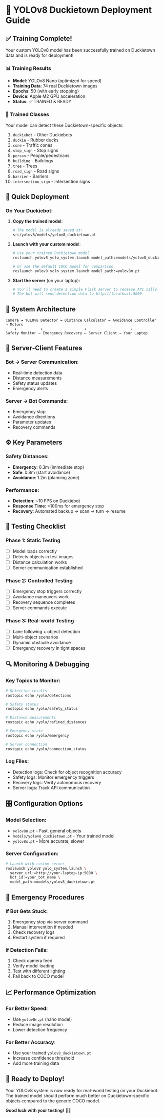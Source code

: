 # 🦆 YOLOv8 Duckietown Deployment Guide

## ✅ Training Complete!

Your custom YOLOv8 model has been successfully trained on Duckietown data and is ready for deployment!

### 📊 Training Results
- **Model**: YOLOv8 Nano (optimized for speed)
- **Training Data**: 74 real Duckietown images
- **Epochs**: 50 (with early stopping)
- **Device**: Apple M2 GPU acceleration
- **Status**: ✅ TRAINED & READY

### 🎯 Trained Classes
Your model can detect these Duckietown-specific objects:
1. `duckiebot` - Other Duckiebots
2. `duckie` - Rubber ducks
3. `cone` - Traffic cones
4. `stop_sign` - Stop signs
5. `person` - People/pedestrians
6. `building` - Buildings
7. `tree` - Trees
8. `road_sign` - Road signs
9. `barrier` - Barriers
10. `intersection_sign` - Intersection signs

## 🚀 Quick Deployment

### On Your Duckiebot:

1. **Copy the trained model**:
   ```bash
   # The model is already saved at:
   src/yolov8/models/yolov8_duckietown.pt
   ```

2. **Launch with your custom model**:
   ```bash
   # Use your trained Duckietown model
   roslaunch yolov8 yolo_system.launch model_path:=models/yolov8_duckietown.pt
   
   # Or use the default COCO model for comparison
   roslaunch yolov8 yolo_system.launch model_path:=yolov8n.pt
   ```

3. **Start the server** (on your laptop):
   ```bash
   # You'll need to create a simple Flask server to receive API calls
   # The bot will send detection data to http://localhost:5000
   ```

## 🔧 System Architecture

```
Camera → YOLOv8 Detector → Distance Calculator → Avoidance Controller → Motors
    ↓           ↓                   ↓                    ↓
Safety Monitor ← Emergency Recovery ← Server Client → Your Laptop
```

## 📡 Server-Client Features

### Bot → Server Communication:
- Real-time detection data
- Distance measurements
- Safety status updates
- Emergency alerts

### Server → Bot Commands:
- Emergency stop
- Avoidance directions
- Parameter updates
- Recovery commands

## ⚙️ Key Parameters

### Safety Distances:
- **Emergency**: 0.3m (immediate stop)
- **Safe**: 0.8m (start avoidance)
- **Avoidance**: 1.2m (planning zone)

### Performance:
- **Detection**: ~10 FPS on Duckiebot
- **Response Time**: <100ms for emergency stop
- **Recovery**: Automated backup → scan → turn → resume

## 🧪 Testing Checklist

### Phase 1: Static Testing
- [ ] Model loads correctly
- [ ] Detects objects in test images
- [ ] Distance calculation works
- [ ] Server communication established

### Phase 2: Controlled Testing
- [ ] Emergency stop triggers correctly
- [ ] Avoidance maneuvers work
- [ ] Recovery sequence completes
- [ ] Server commands execute

### Phase 3: Real-world Testing
- [ ] Lane following + object detection
- [ ] Multi-object scenarios
- [ ] Dynamic obstacle avoidance
- [ ] Emergency recovery in tight spaces

## 🔍 Monitoring & Debugging

### Key Topics to Monitor:
```bash
# Detection results
rostopic echo /yolo/detections

# Safety status
rostopic echo /yolo/safety_status

# Distance measurements
rostopic echo /yolo/refined_distances

# Emergency state
rostopic echo /yolo/emergency

# Server connection
rostopic echo /yolo/connection_status
```

### Log Files:
- Detection logs: Check for object recognition accuracy
- Safety logs: Monitor emergency triggers
- Recovery logs: Verify autonomous recovery
- Server logs: Track API communication

## 🎛️ Configuration Options

### Model Selection:
- `yolov8n.pt` - Fast, general objects
- `models/yolov8_duckietown.pt` - Your trained model
- `yolov8s.pt` - More accurate, slower

### Server Configuration:
```bash
# Launch with custom server
roslaunch yolov8 yolo_system.launch \
  server_url:=http://your-laptop-ip:5000 \
  bot_id:=your_bot_name \
  model_path:=models/yolov8_duckietown.pt
```

## 🚨 Emergency Procedures

### If Bot Gets Stuck:
1. Emergency stop via server command
2. Manual intervention if needed
3. Check recovery logs
4. Restart system if required

### If Detection Fails:
1. Check camera feed
2. Verify model loading
3. Test with different lighting
4. Fall back to COCO model

## 📈 Performance Optimization

### For Better Speed:
- Use `yolov8n.pt` (nano model)
- Reduce image resolution
- Lower detection frequency

### For Better Accuracy:
- Use your trained `yolov8_duckietown.pt`
- Increase confidence threshold
- Add more training data

## 🎉 Ready to Deploy!

Your YOLOv8 system is now ready for real-world testing on your Duckiebot. The trained model should perform much better on Duckietown-specific objects compared to the generic COCO model.

**Good luck with your testing!** 🦆🤖